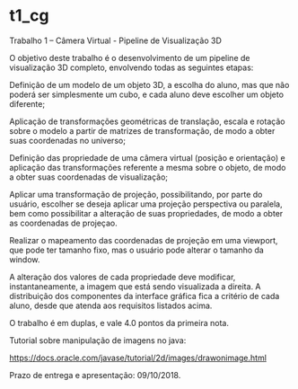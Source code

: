 # t1_cg
Trabalho 1 – Câmera Virtual - Pipeline de Visualização 3D

O objetivo deste trabalho é o desenvolvimento de um pipeline de visualização 3D completo, envolvendo todas as seguintes etapas:

Definição de um modelo de um objeto 3D, a escolha do aluno, mas que não poderá ser simplesmente um cubo, e cada aluno deve escolher um objeto diferente;

Aplicação de transformações geométricas de translação, escala e rotação sobre o modelo a partir de matrizes de transformação, de modo a obter suas coordenadas no universo;

Definição das propriedade de uma câmera virtual (posição e orientação) e aplicação das transformações referente a mesma sobre o objeto, de modo a obter suas coordenadas de visualização;

Aplicar uma transformação de projeção, possibilitando, por parte do usuário, escolher se deseja aplicar uma projeção perspectiva ou paralela, bem como possibilitar a alteração de suas propriedades, de modo a obter as coordenadas de projeçao.

Realizar o mapeamento das coordenadas de projeção em uma viewport, que pode ter tamanho fixo, mas o usuário pode alterar o tamanho da window.

A alteração dos valores de cada propriedade deve modificar, instantaneamente, a imagem que está sendo visualizada a direita. A distribuição dos componentes da interface gráfica fica a critério de cada aluno, desde que atenda aos requisitos listados acima.

O trabalho é em duplas, e vale 4.0 pontos da primeira nota.

Tutorial sobre manipulação de imagens no java: 

https://docs.oracle.com/javase/tutorial/2d/images/drawonimage.html

Prazo de entrega e apresentação: 09/10/2018.
